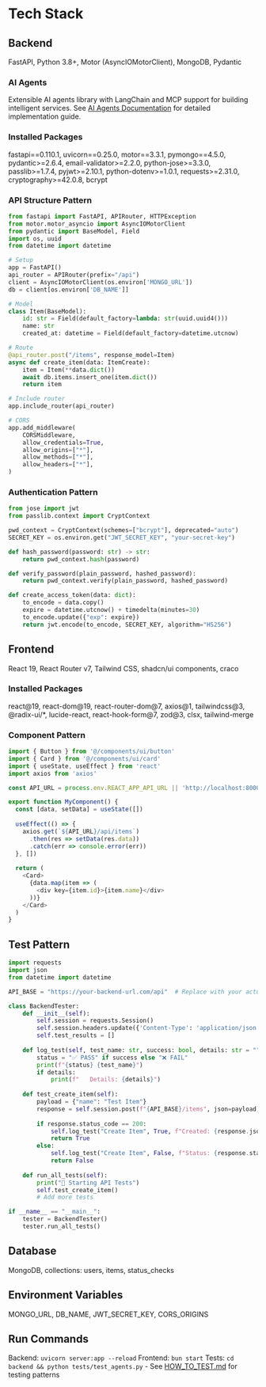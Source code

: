 # Tech Stack

## Backend
FastAPI, Python 3.8+, Motor (AsyncIOMotorClient), MongoDB, Pydantic

### AI Agents
Extensible AI agents library with LangChain and MCP support for building intelligent services. See [AI Agents Documentation](./aiagent.md) for detailed implementation guide.

### Installed Packages
fastapi==0.110.1, uvicorn==0.25.0, motor==3.3.1, pymongo==4.5.0, pydantic>=2.6.4, email-validator>=2.2.0, python-jose>=3.3.0, passlib>=1.7.4, pyjwt>=2.10.1, python-dotenv>=1.0.1, requests>=2.31.0, cryptography>=42.0.8, bcrypt

### API Structure Pattern
```python
from fastapi import FastAPI, APIRouter, HTTPException
from motor.motor_asyncio import AsyncIOMotorClient
from pydantic import BaseModel, Field
import os, uuid
from datetime import datetime

# Setup
app = FastAPI()
api_router = APIRouter(prefix="/api")
client = AsyncIOMotorClient(os.environ['MONGO_URL'])
db = client[os.environ['DB_NAME']]

# Model
class Item(BaseModel):
    id: str = Field(default_factory=lambda: str(uuid.uuid4()))
    name: str
    created_at: datetime = Field(default_factory=datetime.utcnow)

# Route
@api_router.post("/items", response_model=Item)
async def create_item(data: ItemCreate):
    item = Item(**data.dict())
    await db.items.insert_one(item.dict())
    return item

# Include router
app.include_router(api_router)

# CORS
app.add_middleware(
    CORSMiddleware,
    allow_credentials=True,
    allow_origins=["*"],
    allow_methods=["*"],
    allow_headers=["*"],
)
```

### Authentication Pattern
```python
from jose import jwt
from passlib.context import CryptContext

pwd_context = CryptContext(schemes=["bcrypt"], deprecated="auto")
SECRET_KEY = os.environ.get("JWT_SECRET_KEY", "your-secret-key")

def hash_password(password: str) -> str:
    return pwd_context.hash(password)

def verify_password(plain_password, hashed_password):
    return pwd_context.verify(plain_password, hashed_password)

def create_access_token(data: dict):
    to_encode = data.copy()
    expire = datetime.utcnow() + timedelta(minutes=30)
    to_encode.update({"exp": expire})
    return jwt.encode(to_encode, SECRET_KEY, algorithm="HS256")
```

## Frontend
React 19, React Router v7, Tailwind CSS, shadcn/ui components, craco

### Installed Packages
react@19, react-dom@19, react-router-dom@7, axios@1, tailwindcss@3, @radix-ui/*, lucide-react, react-hook-form@7, zod@3, clsx, tailwind-merge

### Component Pattern
```javascript
import { Button } from '@/components/ui/button'
import { Card } from '@/components/ui/card'
import { useState, useEffect } from 'react'
import axios from 'axios'

const API_URL = process.env.REACT_APP_API_URL || 'http://localhost:8000'

export function MyComponent() {
  const [data, setData] = useState([])
  
  useEffect(() => {
    axios.get(`${API_URL}/api/items`)
      .then(res => setData(res.data))
      .catch(err => console.error(err))
  }, [])
  
  return (
    <Card>
      {data.map(item => (
        <div key={item.id}>{item.name}</div>
      ))}
    </Card>
  )
}
```

## Test Pattern
```python
import requests
import json
from datetime import datetime

API_BASE = "https://your-backend-url.com/api"  # Replace with your actual backend API URL

class BackendTester:
    def __init__(self):
        self.session = requests.Session()
        self.session.headers.update({'Content-Type': 'application/json'})
        self.test_results = []
        
    def log_test(self, test_name: str, success: bool, details: str = ""):
        status = "✅ PASS" if success else "❌ FAIL"
        print(f"{status} {test_name}")
        if details:
            print(f"   Details: {details}")
    
    def test_create_item(self):
        payload = {"name": "Test Item"}
        response = self.session.post(f"{API_BASE}/items", json=payload)
        
        if response.status_code == 200:
            self.log_test("Create Item", True, f"Created: {response.json()}")
            return True
        else:
            self.log_test("Create Item", False, f"Status: {response.status_code}")
            return False
    
    def run_all_tests(self):
        print("🚀 Starting API Tests")
        self.test_create_item()
        # Add more tests

if __name__ == "__main__":
    tester = BackendTester()
    tester.run_all_tests()
```

## Database
MongoDB, collections: users, items, status_checks

## Environment Variables
MONGO_URL, DB_NAME, JWT_SECRET_KEY, CORS_ORIGINS

## Run Commands
Backend: `uvicorn server:app --reload`
Frontend: `bun start`
Tests: `cd backend && python tests/test_agents.py` - See [HOW_TO_TEST.md](../HOW_TO_TEST.md) for testing patterns
